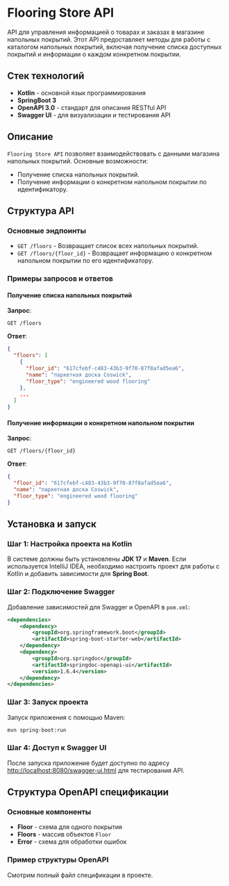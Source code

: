 
# Flooring Store API

API для управления информацией о товарах и заказах в магазине напольных покрытий. Этот API предоставляет методы для работы с каталогом напольных покрытий, включая получение списка доступных покрытий и информации о каждом конкретном покрытии.

## Стек технологий

- **Kotlin** - основной язык программирования
- **SpringBoot 3**
- **OpenAPI 3.0** - стандарт для описания RESTful API
- **Swagger UI** - для визуализации и тестирования API

## Описание

`Flooring Store API` позволяет взаимодействовать с данными магазина напольных покрытий. Основные возможности:
- Получение списка напольных покрытий.
- Получение информации о конкретном напольном покрытии по идентификатору.

## Структура API

### Основные эндпоинты

- `GET /floors` - Возвращает список всех напольных покрытий.
- `GET /floors/{floor_id}` - Возвращает информацию о конкретном напольном покрытии по его идентификатору.

### Примеры запросов и ответов

#### Получение списка напольных покрытий

**Запрос**:
```http
GET /floors
```

**Ответ**:
```json
{
  "floors": [
    {
      "floor_id": "617cfebf-c483-43b3-9f70-87f8afad5ea6",
      "name": "паркетная доска Coswick",
      "floor_type": "engineered wood flooring"
    },
    ...
  ]
}
```

#### Получение информации о конкретном напольном покрытии

**Запрос**:
```http
GET /floors/{floor_id}
```

**Ответ**:
```json
{
  "floor_id": "617cfebf-c483-43b3-9f70-87f8afad5ea6",
  "name": "паркетная доска Coswick",
  "floor_type": "engineered wood flooring"
}
```

## Установка и запуск

### Шаг 1: Настройка проекта на Kotlin

В системе должны быть установлены **JDK 17** и **Maven**. Если используется IntelliJ IDEA, необходимо настроить проект для работы с Kotlin и добавить зависимости для **Spring Boot**.

### Шаг 2: Подключение Swagger

Добавление зависимостей для Swagger и OpenAPI в `pom.xml`:

```xml
<dependencies>
    <dependency>
        <groupId>org.springframework.boot</groupId>
        <artifactId>spring-boot-starter-web</artifactId>
    </dependency>
    <dependency>
        <groupId>org.springdoc</groupId>
        <artifactId>springdoc-openapi-ui</artifactId>
        <version>1.6.4</version>
    </dependency>
</dependencies>
```

### Шаг 3: Запуск проекта

Запуск приложения с помощью Maven:

```bash
mvn spring-boot:run
```

### Шаг 4: Доступ к Swagger UI

После запуска приложение будет доступно по адресу [http://localhost:8080/swagger-ui.html](http://localhost:8080/swagger-ui.html) для тестирования API.

## Структура OpenAPI спецификации

### Основные компоненты

- **Floor** - схема для одного покрытия
- **Floors** - массив объектов `Floor`
- **Error** - схема для обработки ошибок

### Пример структуры OpenAPI

Смотрим полный файл спецификации в проекте.
